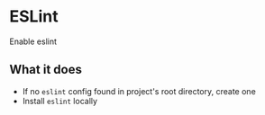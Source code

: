 # ESLint

Enable eslint

## What it does

- If no `eslint` config found in project's root directory, create one
- Install `eslint` locally

